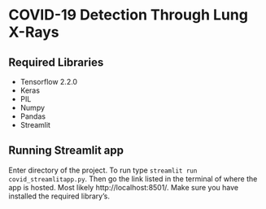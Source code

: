 # COVID-19 Detection Through Lung X-Rays

## Required Libraries
- Tensorflow 2.2.0
- Keras
- PIL
- Numpy
- Pandas
- Streamlit

## Running Streamlit app
Enter directory of the project. To run type `streamlit run covid_streamlitapp.py`. Then go the link listed in the terminal of where the app is hosted. Most likely http://localhost:8501/. Make sure you have installed the required library’s.
